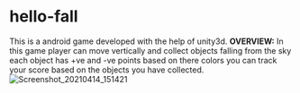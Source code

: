 # hello-fall
This is a android game developed with the help of unity3d. 
**OVERVIEW:**
In this game player can move vertically and collect objects falling from the sky each object has +ve and -ve points based on there colors you can track your score based on the objects you have collected. ![Screenshot_20210414_151421](https://user-images.githubusercontent.com/66684814/114691234-140a9f00-9d35-11eb-9432-e2b82893a484.jpg)
